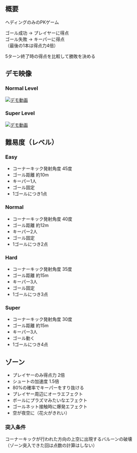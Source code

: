 ## 概要

ヘディングのみのPKゲーム  

ゴール成功 -> プレイヤーに得点  
ゴール失敗 -> キーパーに得点  
（最後の1本は得点力4倍）  

5ターン終了時の得点を比較して勝敗を決める  

## デモ映像

### Normal Level

[![デモ動画](https://img.youtube.com/vi/vCrrHT7fTrE/0.jpg)](http://www.youtube.com/watch?v=vCrrHT7fTrE)

### Super Level

[![デモ動画](https://img.youtube.com/vi/zs1i4XTYpo8/0.jpg)](http://www.youtube.com/watch?v=zs1i4XTYpo8)

## 難易度（レベル）

### Easy
- コーナーキック発射角度 45度
- ゴール距離 約10m
- キーパー1人
- ゴール固定
- 1ゴールにつき1点

### Normal
- コーナーキック発射角度 40度
- ゴール距離 約12m
- キーパー2人
- ゴール固定
- 1ゴールにつき2点

### Hard
- コーナーキック発射角度 35度
- ゴール距離 約15m
- キーパー3人
- ゴール固定
- 1ゴールにつき3点

### Super
- コーナーキック発射角度 30度
- ゴール距離 約15m
- キーパー3人
- ゴール動く
- 1ゴールにつき4点


## ゾーン
- プレイヤーのみ得点力 2倍
- シュートの加速度 1.5倍
- 80%の確率でキーパーをすり抜ける
- プレイヤー周辺にオーラエフェクト
- ボールにプラズマみたいなエフェクト
- ゴールネット接触時に爆発エフェクト
- 空が夜空に（花火がきれい）

### 突入条件
コーナーキックが行われた方向の上空に出現するバルーンの破壊  
（ゾーン突入できた回は点数の計算はしない）  
